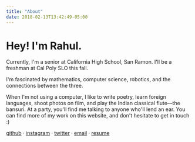 ```yaml
---
title: "About"
date: 2018-02-13T13:42:49-05:00
---
```


# **Hey! I'm Rahul.**

Currently, I'm a senior at California High School, San Ramon. I'll be a freshman
at Cal Poly SLO this fall.

I'm fascinated by mathematics, computer science, robotics, and the connections between the three.

When I'm not using a computer, I like to write poetry, learn foreign languages,
shoot photos on film, and play the Indian classical flute––the bansuri. At a party, you'll find me
talking to anyone who'll lend an ear. You can find more of my work on this
website, and don't hesitate to get in touch :)

[github](https://github.com/dishpanda) &middot; [instagram](https://instagram.com/itsrahuldeshpande) &middot;
[twitter](https://twitter.com/dishpanda) &middot;
[email](mailto:rahulsachindeshpande@gmail.com) &middot; [resume](https://docs.google.com/document/d/1CTYqEzdmbgkry3Y2jmOsy2FFN2PWWQg7e_4MU_cWY84/edit?usp=sharing)